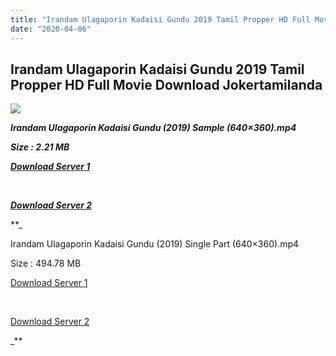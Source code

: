 ```yaml
---
title: "Irandam Ulagaporin Kadaisi Gundu 2019 Tamil Propper HD Full Movie Download Jokertamilanda"
date: "2020-04-06"
---
```


## Irandam Ulagaporin Kadaisi Gundu 2019 Tamil Propper HD Full Movie Download Jokertamilanda

  

![](https://images.moviebuff.com/9e1dc72a-cfc4-417a-8ff5-54828d4a7a9c?w=1000)

_**Irandam Ulagaporin Kadaisi Gundu (2019) Sample (640×360).mp4**_

_**Size : 2.21 MB**_

_**[Download Server 1](http://c1.wetransfer.vip/files/Tamil{b337cb003d07febca875724d018e20f8c1927a284fdd439ea607fcc650de5bb7}20Movies/Tamil{b337cb003d07febca875724d018e20f8c1927a284fdd439ea607fcc650de5bb7}202019{b337cb003d07febca875724d018e20f8c1927a284fdd439ea607fcc650de5bb7}20Movies/Gundu{b337cb003d07febca875724d018e20f8c1927a284fdd439ea607fcc650de5bb7}20(2019)/Irandam{b337cb003d07febca875724d018e20f8c1927a284fdd439ea607fcc650de5bb7}20Ulagaporin{b337cb003d07febca875724d018e20f8c1927a284fdd439ea607fcc650de5bb7}20Kadaisi{b337cb003d07febca875724d018e20f8c1927a284fdd439ea607fcc650de5bb7}20Gundu{b337cb003d07febca875724d018e20f8c1927a284fdd439ea607fcc650de5bb7}20(2019){b337cb003d07febca875724d018e20f8c1927a284fdd439ea607fcc650de5bb7}20Proper{b337cb003d07febca875724d018e20f8c1927a284fdd439ea607fcc650de5bb7}20HDRip/Irandam{b337cb003d07febca875724d018e20f8c1927a284fdd439ea607fcc650de5bb7}20Ulagaporin{b337cb003d07febca875724d018e20f8c1927a284fdd439ea607fcc650de5bb7}20Kadaisi{b337cb003d07febca875724d018e20f8c1927a284fdd439ea607fcc650de5bb7}20Gundu{b337cb003d07febca875724d018e20f8c1927a284fdd439ea607fcc650de5bb7}20(2019){b337cb003d07febca875724d018e20f8c1927a284fdd439ea607fcc650de5bb7}20Sample{b337cb003d07febca875724d018e20f8c1927a284fdd439ea607fcc650de5bb7}20(640x360).mp4)**_

_**[  
](http://c1.wetransfer.vip/files/Tamil{b337cb003d07febca875724d018e20f8c1927a284fdd439ea607fcc650de5bb7}20Movies/Tamil{b337cb003d07febca875724d018e20f8c1927a284fdd439ea607fcc650de5bb7}202019{b337cb003d07febca875724d018e20f8c1927a284fdd439ea607fcc650de5bb7}20Movies/Gundu{b337cb003d07febca875724d018e20f8c1927a284fdd439ea607fcc650de5bb7}20(2019)/Irandam{b337cb003d07febca875724d018e20f8c1927a284fdd439ea607fcc650de5bb7}20Ulagaporin{b337cb003d07febca875724d018e20f8c1927a284fdd439ea607fcc650de5bb7}20Kadaisi{b337cb003d07febca875724d018e20f8c1927a284fdd439ea607fcc650de5bb7}20Gundu{b337cb003d07febca875724d018e20f8c1927a284fdd439ea607fcc650de5bb7}20(2019){b337cb003d07febca875724d018e20f8c1927a284fdd439ea607fcc650de5bb7}20Proper{b337cb003d07febca875724d018e20f8c1927a284fdd439ea607fcc650de5bb7}20HDRip/Irandam{b337cb003d07febca875724d018e20f8c1927a284fdd439ea607fcc650de5bb7}20Ulagaporin{b337cb003d07febca875724d018e20f8c1927a284fdd439ea607fcc650de5bb7}20Kadaisi{b337cb003d07febca875724d018e20f8c1927a284fdd439ea607fcc650de5bb7}20Gundu{b337cb003d07febca875724d018e20f8c1927a284fdd439ea607fcc650de5bb7}20(2019){b337cb003d07febca875724d018e20f8c1927a284fdd439ea607fcc650de5bb7}20Sample{b337cb003d07febca875724d018e20f8c1927a284fdd439ea607fcc650de5bb7}20(640x360).mp4)**_

_**[Download Server 2](http://c1.wetransfer.vip/files/Tamil{b337cb003d07febca875724d018e20f8c1927a284fdd439ea607fcc650de5bb7}20Movies/Tamil{b337cb003d07febca875724d018e20f8c1927a284fdd439ea607fcc650de5bb7}202019{b337cb003d07febca875724d018e20f8c1927a284fdd439ea607fcc650de5bb7}20Movies/Gundu{b337cb003d07febca875724d018e20f8c1927a284fdd439ea607fcc650de5bb7}20(2019)/Irandam{b337cb003d07febca875724d018e20f8c1927a284fdd439ea607fcc650de5bb7}20Ulagaporin{b337cb003d07febca875724d018e20f8c1927a284fdd439ea607fcc650de5bb7}20Kadaisi{b337cb003d07febca875724d018e20f8c1927a284fdd439ea607fcc650de5bb7}20Gundu{b337cb003d07febca875724d018e20f8c1927a284fdd439ea607fcc650de5bb7}20(2019){b337cb003d07febca875724d018e20f8c1927a284fdd439ea607fcc650de5bb7}20Proper{b337cb003d07febca875724d018e20f8c1927a284fdd439ea607fcc650de5bb7}20HDRip/Irandam{b337cb003d07febca875724d018e20f8c1927a284fdd439ea607fcc650de5bb7}20Ulagaporin{b337cb003d07febca875724d018e20f8c1927a284fdd439ea607fcc650de5bb7}20Kadaisi{b337cb003d07febca875724d018e20f8c1927a284fdd439ea607fcc650de5bb7}20Gundu{b337cb003d07febca875724d018e20f8c1927a284fdd439ea607fcc650de5bb7}20(2019){b337cb003d07febca875724d018e20f8c1927a284fdd439ea607fcc650de5bb7}20Sample{b337cb003d07febca875724d018e20f8c1927a284fdd439ea607fcc650de5bb7}20(640x360).mp4)**_

**_

Irandam Ulagaporin Kadaisi Gundu (2019) Single Part (640×360).mp4

Size : 494.78 MB

[Download Server 1](http://c5.wetransfer.vip//files/Irandam{b337cb003d07febca875724d018e20f8c1927a284fdd439ea607fcc650de5bb7}20Ulagaporin{b337cb003d07febca875724d018e20f8c1927a284fdd439ea607fcc650de5bb7}20Kadaisi{b337cb003d07febca875724d018e20f8c1927a284fdd439ea607fcc650de5bb7}20Gundu{b337cb003d07febca875724d018e20f8c1927a284fdd439ea607fcc650de5bb7}20(2019).mp4)

[  
](http://c5.wetransfer.vip//files/Irandam{b337cb003d07febca875724d018e20f8c1927a284fdd439ea607fcc650de5bb7}20Ulagaporin{b337cb003d07febca875724d018e20f8c1927a284fdd439ea607fcc650de5bb7}20Kadaisi{b337cb003d07febca875724d018e20f8c1927a284fdd439ea607fcc650de5bb7}20Gundu{b337cb003d07febca875724d018e20f8c1927a284fdd439ea607fcc650de5bb7}20(2019).mp4)

[Download Server 2](http://c5.wetransfer.vip//files/Irandam{b337cb003d07febca875724d018e20f8c1927a284fdd439ea607fcc650de5bb7}20Ulagaporin{b337cb003d07febca875724d018e20f8c1927a284fdd439ea607fcc650de5bb7}20Kadaisi{b337cb003d07febca875724d018e20f8c1927a284fdd439ea607fcc650de5bb7}20Gundu{b337cb003d07febca875724d018e20f8c1927a284fdd439ea607fcc650de5bb7}20(2019).mp4)

_**
